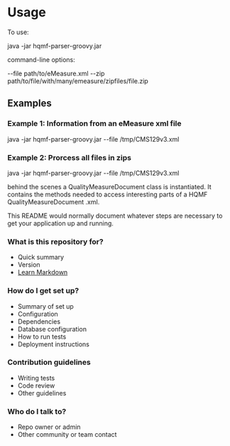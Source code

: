 # Usage #

To use:

java -jar hqmf-parser-groovy.jar <command-line-options>

command-line options:

--file path/to/eMeasure.xml
--zip path/to/file/with/many/emeasure/zipfiles/file.zip

## Examples ##

### Example 1: Information from an eMeasure xml file ###
java -jar hqmf-parser-groovy.jar --file /tmp/CMS129v3.xml

### Example 2: Prorcess all files in zips ###
java -jar hqmf-parser-groovy.jar --file /tmp/CMS129v3.xml


behind the scenes a QualityMeasureDocument class is instantiated.  It contains the methods needed to access interesting parts of a HQMF QualityMeasureDocument .xml.


This README would normally document whatever steps are necessary to get your application up and running.

### What is this repository for? ###

* Quick summary
* Version
* [Learn Markdown](https://bitbucket.org/tutorials/markdowndemo)

### How do I get set up? ###

* Summary of set up
* Configuration
* Dependencies
* Database configuration
* How to run tests
* Deployment instructions

### Contribution guidelines ###

* Writing tests
* Code review
* Other guidelines

### Who do I talk to? ###

* Repo owner or admin
* Other community or team contact